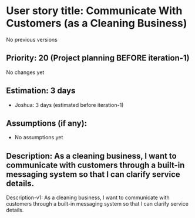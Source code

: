 # User story title: Communicate With Customers (as a Cleaning Business)
No previous versions

## Priority: 20 (Project planning BEFORE iteration-1)
No changes yet

## Estimation: 3 days
* Joshua: 3 days (estimated before iteration-1)

## Assumptions (if any):
* No assumptions yet

## Description: As a cleaning business, I want to communicate with customers through a built-in messaging system so that I can clarify service details.
Description-v1: As a cleaning business, I want to communicate with customers through a built-in messaging system so that I can clarify service details.